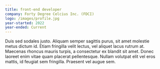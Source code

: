 ```yaml
---
title: front-end developer
company: Forty Degree Celcius Inc. (FDCI)
logo: /images/profile.jpg
year-started: 2022
year-ended: Current
---
```


Duis sed sodales justo. Aliquam semper sagittis purus, sit amet molestie metus dictum id. Etiam fringilla velit lectus, vel aliquet lacus rutrum at. Maecenas rhoncus mauris turpis, a consectetur ex blandit sit amet. Donec laoreet enim vitae quam placerat pellentesque. Nullam volutpat elit vel eros mattis, id feugiat sem fringilla. Praesent vel augue sem.
